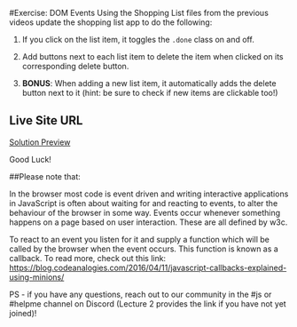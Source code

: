 #Exercise: DOM Events
Using the Shopping List files from the previous videos update the shopping list app to do the following:

1. If you click on the list item, it toggles the `.done`  class on and off.

2. Add buttons next to each list item to delete the item when clicked on its corresponding delete button.

3. **BONUS**: When adding a new list item, it automatically adds the delete button next to it (hint: be sure to check if new items are clickable too!)


## Live Site URL
[Solution Preview](https://app.netlify.com/sites/hungry-meitner-12c2df/overview)

Good Luck!

##Please note that: 

In the browser most code is event driven and writing interactive applications in JavaScript is often about waiting for and reacting to events, to alter the behaviour of the browser in some way. Events occur whenever something happens on a page based on user interaction. These are all defined by w3c.

To react to an event you listen for it and supply a function which will be called by the browser when the event occurs. This function is known as a callback. To read more, check out this link: https://blog.codeanalogies.com/2016/04/11/javascript-callbacks-explained-using-minions/

PS - if you have any questions, reach out to our community in the #js or #helpme channel on Discord (Lecture 2 provides the link if you have not yet joined)!